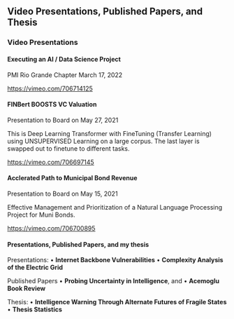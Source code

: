 ## Video Presentations, Published Papers, and Thesis
### Video Presentations

#### Executing an AI / Data Science Project
PMI Rio Grande Chapter March 17, 2022

https://vimeo.com/706714125

#### FINBert BOOSTS VC Valuation
Presentation to Board on May 27, 2021

This is Deep Learning Transformer with FineTuning (Transfer Learning) using UNSUPERVISED Learning on a large corpus. The last layer is swapped out to finetune to different tasks.

https://vimeo.com/706697145

#### Acclerated Path to Municipal Bond Revenue
Presentation to Board on May 15, 2021

Effective Management and Prioritization of a Natural Language Processing Project for Muni Bonds.

https://vimeo.com/706700895

#### Presentations, Published Papers, and my thesis

Presentations:
•	**Internet Backbone Vulnerabilities**
•	**Complexity Analysis of the Electric Grid**

Published Papers 
•	**Probing Uncertainty in Intelligence**, and 
•	**Acemoglu Book Review**

Thesis:
•	**Intelligence Warning Through Alternate Futures of Fragile States**
•	**Thesis Statistics**

